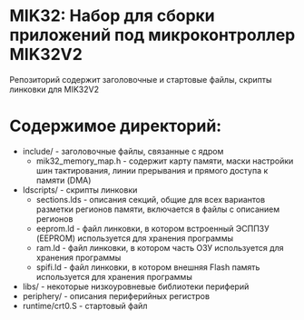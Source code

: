 # MIK32: Набор для сборки приложений под микроконтроллер MIK32V2

Репозиторий содержит заголовочные и стартовые файлы, скрипты линковки для MIK32V2

# Содержимое директорий:

- include/ - заголовочные файлы, связанные с ядром
  - mik32_memory_map.h - содержит карту памяти, маски настройки шин тактирования, линии прерывания и прямого доступа к памяти (DMA)
- ldscripts/ - скрипты линковки
  - sections.lds - описания секций, общие для всех вариантов разметки регионов памяти, включается в файлы с описанием регионов
  - eeprom.ld - файл линковки, в котором встроенный ЭСППЗУ (EEPROM) используется для хранения программы
  - ram.ld - файл линковки, в котором часть ОЗУ используется для хранения программы
  - spifi.ld - файл линковки, в котором внешняя Flash память используется для хранения программы
- libs/ - некоторые низкоуровневые библиотеки периферий
- periphery/ - описания периферийных регистров
- runtime/crt0.S - стартовый файл
